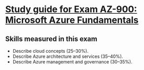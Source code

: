 # [Study guide for Exam AZ-900: Microsoft Azure Fundamentals](https://learn.microsoft.com/en-us/credentials/certifications/resources/study-guides/az-900)

## Skills measured in this exam
- Describe cloud concepts (25–30%).
- Describe Azure architecture and services (35–40%).
- Describe Azure management and governance (30–35%).






